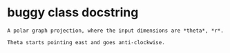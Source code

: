 # buggy class docstring

```text
A polar graph projection, where the input dimensions are *theta*, *r*.

Theta starts pointing east and goes anti-clockwise.
```
